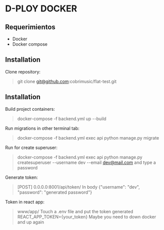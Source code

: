 # D-PLOY DOCKER

## Requerimientos

- Docker
- Docker compose

## Installation

Clone repository:

> git clone git@github.com:cobrimusic/flat-test.git

## Installation

Build project containers:

> docker-compose -f backend.yml up --build

Run migrations in other terminal tab:

> docker-compose -f backend.yml exec api python manage.py migrate 

Run for create superuser:

> docker-compose -f backend.yml exec api python manage.py createsuperuser --username dev --email dev@mail.com and type a password

Generate token:

> [POST] 0.0.0.0:8001/api/token/
> In body {"username": "dev", "password": "generated password"}

Token in react app:
> www/app/
> Touch a .env file and put the token generated
> REACT_APP_TOKEN={your_token}
> Maybe you need to down docker and up again